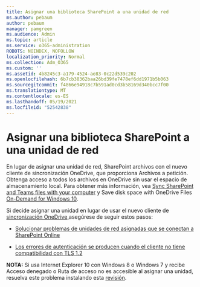 ```yaml
---
title: Asignar una biblioteca SharePoint a una unidad de red
ms.author: pebaum
author: pebaum
manager: pamgreen
ms.audience: Admin
ms.topic: article
ms.service: o365-administration
ROBOTS: NOINDEX, NOFOLLOW
localization_priority: Normal
ms.collection: Adm_O365
ms.custom: ''
ms.assetid: 4b8245c3-a179-4524-ae83-0c22d539c202
ms.openlocfilehash: 6b7cb38362baa26bd39fe7478ef6dd1971b5b063
ms.sourcegitcommit: f4866e94918c7b591ad0cd3b58169d340bcc7f00
ms.translationtype: MT
ms.contentlocale: es-ES
ms.lasthandoff: 05/19/2021
ms.locfileid: "52542838"
---
```

# <a name="map-a-sharepoint-library-to-a-network-drive"></a>Asignar una biblioteca SharePoint a una unidad de red

En lugar de asignar una unidad de red, SharePoint archivos con el nuevo cliente de sincronización OneDrive, que proporciona Archivos a petición. Obtenga acceso a todos los archivos en OneDrive sin usar el espacio de almacenamiento local. Para obtener más información, vea [Sync SharePoint and Teams files with your computer](https://support.microsoft.com/office/sync-sharepoint-and-teams-files-with-your-computer-6de9ede8-5b6e-4503-80b2-6190f3354a88) y Save disk space with OneDrive Files [On-Demand for Windows 10](https://support.microsoft.com/office/save-disk-space-with-onedrive-files-on-demand-for-windows-10-0e6860d3-d9f3-4971-b321-7092438fb38e).

Si decide asignar una unidad en lugar de usar el nuevo cliente de [sincronización OneDrive,](https://support.microsoft.com/office/sync-sharepoint-and-teams-files-with-your-computer-6de9ede8-5b6e-4503-80b2-6190f3354a88)asegúrese de seguir estos pasos:

- [Solucionar problemas de unidades de red asignadas que se conectan a SharePoint Online](/sharepoint/support/administration/troubleshoot-mapped-network-drives)

- [Los errores de autenticación se producen cuando el cliente no tiene compatibilidad con TLS 1.2](/sharepoint/troubleshoot/administration/authentication-errors-tls12-support#network-drive-mapped-to-a-sharepoint-library)  

**NOTA:** Si usa Internet Explorer 10 con Windows 8 o Windows 7 y recibe Acceso  denegado  o Ruta de acceso no es accesible al asignar una unidad, resuelva este problema instalando esta [revisión](https://support.microsoft.com/topic/error-when-you-open-a-sharepoint-document-library-in-windows-explorer-or-map-a-network-drive-to-the-library-after-you-install-internet-explorer-10-96e640ba-059f-9b09-bb91-2a0319ee8b1d).